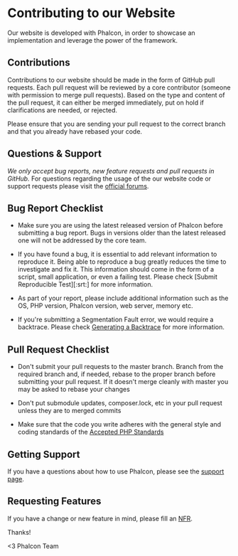 # Contributing to our Website

Our website is developed with Phalcon, in order to showcase an implementation and leverage the power of the framework.

## Contributions

Contributions to our website should be made in the form of GitHub pull requests. Each pull request will be reviewed by a core contributor (someone with permission to merge pull requests). Based on the type and content of the pull request, it can either be merged immediately, put on hold if clarifications are needed, or rejected. 

Please ensure that you are sending your pull request to the correct branch and that you already have rebased your code.

## Questions & Support

_We only accept bug reports, new feature requests and pull requests in GitHub._ For questions regarding the usage of the
our website code or support requests please visit the [official forums][:forums:].

## Bug Report Checklist

* Make sure you are using the latest released version of Phalcon before submitting a bug report. Bugs in versions older than the latest released one will not be addressed by the core team.

* If you have found a bug, it is essential to add relevant information to reproduce it. Being able to reproduce a bug greatly reduces the time to investigate and fix it. This information should come in the form of a script, small application, or even a failing test. Please check [Submit Reproducible Test][:srt:] for more information.

* As part of your report, please include additional information such as the OS, PHP version, Phalcon version, web server, memory etc.

* If you're submitting a Segmentation Fault error, we would require a backtrace. Please check [Generating a Backtrace][:bt:] for more information.

## Pull Request Checklist

* Don't submit your pull requests to the master branch. Branch from the required branch and, if needed, rebase to the proper branch before submitting your pull request. If it doesn't merge cleanly with master you may be asked to rebase your changes

* Don't put submodule updates, composer.lock, etc in your pull request unless they are to merged commits

* Make sure that the code you write adheres with the general style and coding standards of the [Accepted PHP Standards][:psr:]

## Getting Support

If you have a questions about how to use Phalcon, please see the [support page][:support:].

## Requesting Features

If you have a change or new feature in mind, please fill an [NFR][:nfr:].

Thanks! 


<3 Phalcon Team


[:forums:]: https://forum.phalconphp.com/
[:bt:]: https://github.com/phalcon/cphalcon/wiki/Generating-a-backtrace
[:psr:]: http://www.php-fig.org/psr/
[:support:]: https://phalconphp.com/support
[:nfr:]: https://github.com/phalcon/cphalcon/wiki/New-Feature-Request---NFR
